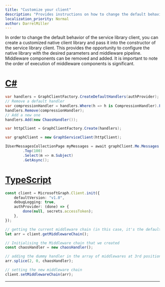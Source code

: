 ```yaml
---
title: "Customize your client"
description: "Provides instructions on how to change the default behavior of the Graph Service Client."
localization_priority: Normal
author: DarrelMiller
---
```


In order to change the default behavior of the service library client, you can create a customized native client library and pass it into the constructor of the service library client.  This provides the opportunity to configure the native library with the desired parameters and middleware pipeline.  Middleware components can be removed and added.  It is important to note the order of execution of middleware components is significant.

# [C#](#tab/CS)

```csharp
var handlers = GraphClientFactory.CreateDefaultHandlers(authProvider);
// Remove a default handler
var compressionHandler = handlers.Where(h => h is CompressionHandler).FirstOrDefault();
handlers.Remove(compressionHandler);
// Add a new one
handlers.Add(new ChaosHandler());

var httpClient = GraphClientFactory.Create(handlers);

var graphClient = new GraphServiceClient(httpClient);

IUserMessagesCollectionPage myMessages = await graphClient.Me.Messages.Request()
        .Top(100)
        .Select(m => m.Subject)
        .GetAsync();

```

# [TypeScript](#tab/TypeScript)

```typescript
const client = MicrosoftGraph.Client.init({
	defaultVersion: "v1.0",
	debugLogging: true,
	authProvider: (done) => {
		done(null, secrets.accessToken);
	},
});

// getting the current middleware chain (in this case, it's the default one)
let arr = client.getMiddlewareChain();

// Initialising the Middleware chain that we created
const chaosHandler = new chaosHandler();

// adding the dummy handler in the array of middlewares at 3rd position
arr.splice(2, 0, chaosHandler);

// setting the new middleware chain
client.setMiddlewareChain(arr);
```

---